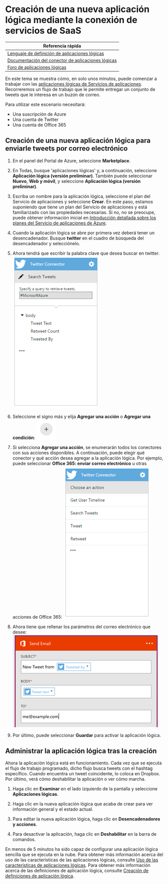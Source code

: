 <properties
	pageTitle="Crear una aplicación lógica | Microsoft Azure"
	description="Aprenda a crear una aplicación lógica mediante la conexión de servicios de SaaS"
	authors="stepsic-microsoft-com"
	manager="dwrede"
	editor=""
	services="app-service\logic"
	documentationCenter=""/>

<tags
	ms.service="app-service-logic"
	ms.workload="na"
	ms.tgt_pltfrm="na"
	ms.devlang="na"
	ms.topic="hero-article"
	ms.date="03/01/2016"
	ms.author="stepsic"/>

# Creación de una nueva aplicación lógica mediante la conexión de servicios de SaaS

| Referencia rápida |
| --------------- |
| [Lenguaje de definición de aplicaciones lógicas](https://msdn.microsoft.com/library/azure/dn948512.aspx?f=255&MSPPError=-2147217396) |
| [Documentación del conector de aplicaciones lógicas](https://azure.microsoft.com/documentation/articles/app-service-logic-connectors-list/) |
| [Foro de aplicaciones lógicas](https://social.msdn.microsoft.com/Forums/es-ES/home?forum=azurelogicapps) |

En este tema se muestra cómo, en solo unos minutos, puede comenzar a trabajar con las [aplicaciones lógicas de Servicios de aplicaciones](app-service-logic-what-are-logic-apps.md). Recorreremos un flujo de trabajo que le permite entregar un conjunto de tweets que le interesa en un buzón de correo.

Para utilizar este escenario necesitará:

- Una suscripción de Azure
- Una cuenta de Twitter
- Una cuenta de Office 365

## Creación de una nueva aplicación lógica para enviarle tweets por correo electrónico

1. En el panel del Portal de Azure, seleccione **Marketplace**. 
2. En Todas, busque 'aplicaciones lógicas' y, a continuación, seleccione **Aplicación lógica (versión preliminar)**. También puede seleccionar **Nuevo**, **Web y móvil**, y seleccione **Aplicación lógica (versión preliminar)**. 
3. Escriba un nombre para la aplicación lógica, seleccione el plan del Servicio de aplicaciones y seleccione **Crear**. En este paso, estamos suponiendo que tiene un plan del Servicio de aplicaciones y está familiarizado con las propiedades necesarias. Si no, no se preocupe, puede obtener información inicial en [Introducción detallada sobre los planes del Servicio de aplicaciones de Azure](azure-web-sites-web-hosting-plans-in-depth-overview.md). 

4. Cuando la aplicación lógica se abre por primera vez deberá tener un desencadenador. Busque **twitter** en el cuadro de búsqueda del desencadenador y selecciónelo.

7. Ahora tendrá que escribir la palabra clave que desea buscar en twitter. ![Búsqueda de Twitter](./media/app-service-logic-create-a-logic-app/twittersearch.png)

5. Seleccione el signo más y elija **Agregar una acción** o **Agregar una condición**: ![Signo más](./media/app-service-logic-create-a-logic-app/plus.png)
6. Si selecciona **Agregar una acción**, se enumerarán todos los conectores con sus acciones disponibles. A continuación, puede elegir qué conector y qué acción desea agregar a la aplicación lógica. Por ejemplo, puede seleccionar **Office 365: enviar correo electrónico** u otras acciones de Office 365: ![Acciones](./media/app-service-logic-create-a-logic-app/actions.png)

7. Ahora tiene que rellenar los parámetros del correo electrónico que desee: ![Parámetros](./media/app-service-logic-create-a-logic-app/parameters.png)

8. Por último, puede seleccionar **Guardar** para activar la aplicación lógica.

## Administrar la aplicación lógica tras la creación

Ahora la aplicación lógica está en funcionamiento. Cada vez que se ejecuta el flujo de trabajo programado, dicho flujo busca tweets con el hashtag específico. Cuando encuentra un tweet coincidente, lo coloca en Dropbox. Por último, verá cómo deshabilitar la aplicación o ver cómo marcha.

1. Haga clic en **Examinar** en el lado izquierdo de la pantalla y seleccione **Aplicaciones lógicas**.

2. Haga clic en la nueva aplicación lógica que acaba de crear para ver información general y el estado actual.

3. Para editar la nueva aplicación lógica, haga clic en **Desencadenadores y acciones**.

5. Para desactivar la aplicación, haga clic en **Deshabilitar** en la barra de comandos.

En menos de 5 minutos ha sido capaz de configurar una aplicación lógica sencilla que se ejecuta en la nube. Para obtener más información acerca del uso de las características de las aplicaciones lógicas, consulte [Uso de las características de aplicaciones lógicas]. Para obtener más información acerca de las definiciones de aplicación lógica, consulte [Creación de definiciones de aplicación lógica](app-service-logic-author-definitions.md).

<!-- Shared links -->
[Azure portal]: https://portal.azure.com
[Uso de las características de aplicaciones lógicas]: app-service-logic-create-a-logic-app.md

<!---HONumber=AcomDC_0302_2016-->